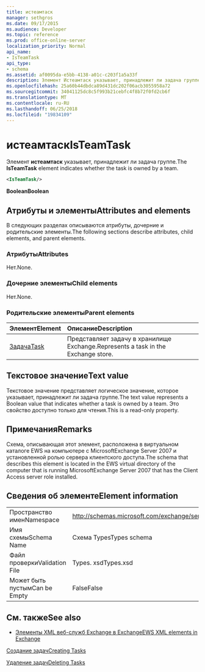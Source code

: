 ```yaml
---
title: истеамтаск
manager: sethgros
ms.date: 09/17/2015
ms.audience: Developer
ms.topic: reference
ms.prod: office-online-server
localization_priority: Normal
api_name:
- IsTeamTask
api_type:
- schema
ms.assetid: af0095da-e5bb-4138-a01c-c203f1a5a33f
description: Элемент Истеамтаск указывает, принадлежит ли задача группе.
ms.openlocfilehash: 25a60b44dbdca89d431dc202f06acb3055958a72
ms.sourcegitcommit: 34041125dc8c5f993b21cebfc4f8b72f0fd2cb6f
ms.translationtype: MT
ms.contentlocale: ru-RU
ms.lasthandoff: 06/25/2018
ms.locfileid: "19834109"
---
```

# <a name="isteamtask"></a><span data-ttu-id="daf90-103">истеамтаск</span><span class="sxs-lookup"><span data-stu-id="daf90-103">IsTeamTask</span></span>

<span data-ttu-id="daf90-104">Элемент **истеамтаск** указывает, принадлежит ли задача группе.</span><span class="sxs-lookup"><span data-stu-id="daf90-104">The **IsTeamTask** element indicates whether the task is owned by a team.</span></span> 
  
```xml
<IsTeamTask/>
```

 <span data-ttu-id="daf90-105">**Boolean**</span><span class="sxs-lookup"><span data-stu-id="daf90-105">**Boolean**</span></span>
## <a name="attributes-and-elements"></a><span data-ttu-id="daf90-106">Атрибуты и элементы</span><span class="sxs-lookup"><span data-stu-id="daf90-106">Attributes and elements</span></span>

<span data-ttu-id="daf90-107">В следующих разделах описываются атрибуты, дочерние и родительские элементы.</span><span class="sxs-lookup"><span data-stu-id="daf90-107">The following sections describe attributes, child elements, and parent elements.</span></span>
  
### <a name="attributes"></a><span data-ttu-id="daf90-108">Атрибуты</span><span class="sxs-lookup"><span data-stu-id="daf90-108">Attributes</span></span>

<span data-ttu-id="daf90-109">Нет.</span><span class="sxs-lookup"><span data-stu-id="daf90-109">None.</span></span>
  
### <a name="child-elements"></a><span data-ttu-id="daf90-110">Дочерние элементы</span><span class="sxs-lookup"><span data-stu-id="daf90-110">Child elements</span></span>

<span data-ttu-id="daf90-111">Нет.</span><span class="sxs-lookup"><span data-stu-id="daf90-111">None.</span></span>
  
### <a name="parent-elements"></a><span data-ttu-id="daf90-112">Родительские элементы</span><span class="sxs-lookup"><span data-stu-id="daf90-112">Parent elements</span></span>

|<span data-ttu-id="daf90-113">**Элемент**</span><span class="sxs-lookup"><span data-stu-id="daf90-113">**Element**</span></span>|<span data-ttu-id="daf90-114">**Описание**</span><span class="sxs-lookup"><span data-stu-id="daf90-114">**Description**</span></span>|
|:-----|:-----|
|[<span data-ttu-id="daf90-115">Задача</span><span class="sxs-lookup"><span data-stu-id="daf90-115">Task</span></span>](task.md) <br/> |<span data-ttu-id="daf90-116">Представляет задачу в хранилище Exchange.</span><span class="sxs-lookup"><span data-stu-id="daf90-116">Represents a task in the Exchange store.</span></span>  <br/> |
   
## <a name="text-value"></a><span data-ttu-id="daf90-117">Текстовое значение</span><span class="sxs-lookup"><span data-stu-id="daf90-117">Text value</span></span>

<span data-ttu-id="daf90-118">Текстовое значение представляет логическое значение, которое указывает, принадлежит ли задача группе.</span><span class="sxs-lookup"><span data-stu-id="daf90-118">The text value represents a Boolean value that indicates whether a task is owned by a team.</span></span> <span data-ttu-id="daf90-119">Это свойство доступно только для чтения.</span><span class="sxs-lookup"><span data-stu-id="daf90-119">This is a read-only property.</span></span>
  
## <a name="remarks"></a><span data-ttu-id="daf90-120">Примечания</span><span class="sxs-lookup"><span data-stu-id="daf90-120">Remarks</span></span>

<span data-ttu-id="daf90-121">Схема, описывающая этот элемент, расположена в виртуальном каталоге EWS на компьютере с MicrosoftExchange Server 2007 и установленной ролью сервера клиентского доступа.</span><span class="sxs-lookup"><span data-stu-id="daf90-121">The schema that describes this element is located in the EWS virtual directory of the computer that is running MicrosoftExchange Server 2007 that has the Client Access server role installed.</span></span>
  
## <a name="element-information"></a><span data-ttu-id="daf90-122">Сведения об элементе</span><span class="sxs-lookup"><span data-stu-id="daf90-122">Element information</span></span>

|||
|:-----|:-----|
|<span data-ttu-id="daf90-123">Пространство имен</span><span class="sxs-lookup"><span data-stu-id="daf90-123">Namespace</span></span>  <br/> |http://schemas.microsoft.com/exchange/services/2006/types  <br/> |
|<span data-ttu-id="daf90-124">Имя схемы</span><span class="sxs-lookup"><span data-stu-id="daf90-124">Schema Name</span></span>  <br/> |<span data-ttu-id="daf90-125">Схема Types</span><span class="sxs-lookup"><span data-stu-id="daf90-125">Types schema</span></span>  <br/> |
|<span data-ttu-id="daf90-126">Файл проверки</span><span class="sxs-lookup"><span data-stu-id="daf90-126">Validation File</span></span>  <br/> |<span data-ttu-id="daf90-127">Types. xsd</span><span class="sxs-lookup"><span data-stu-id="daf90-127">Types.xsd</span></span>  <br/> |
|<span data-ttu-id="daf90-128">Может быть пустым</span><span class="sxs-lookup"><span data-stu-id="daf90-128">Can be Empty</span></span>  <br/> |<span data-ttu-id="daf90-129">False</span><span class="sxs-lookup"><span data-stu-id="daf90-129">False</span></span>  <br/> |
   
## <a name="see-also"></a><span data-ttu-id="daf90-130">См. также</span><span class="sxs-lookup"><span data-stu-id="daf90-130">See also</span></span>



- [<span data-ttu-id="daf90-131">Элементы XML веб-служб Exchange в Exchange</span><span class="sxs-lookup"><span data-stu-id="daf90-131">EWS XML elements in Exchange</span></span>](ews-xml-elements-in-exchange.md)


[<span data-ttu-id="daf90-132">Создание задач</span><span class="sxs-lookup"><span data-stu-id="daf90-132">Creating Tasks</span></span>](http://msdn.microsoft.com/library/0ef97334-e8a0-4f67-a23a-dd9e2bbad49f%28Office.15%29.aspx)
  
[<span data-ttu-id="daf90-133">Удаление задач</span><span class="sxs-lookup"><span data-stu-id="daf90-133">Deleting Tasks</span></span>](http://msdn.microsoft.com/library/a3d7e25f-8a35-4901-b1d9-d31f418ab340%28Office.15%29.aspx)

